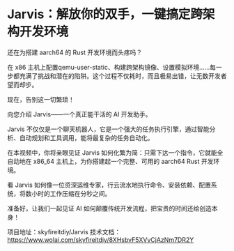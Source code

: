 # Jarvis：解放你的双手，一键搞定跨架构开发环境

还在为搭建 aarch64 的 Rust 开发环境而头疼吗？

在 x86 主机上配置qemu-user-static、构建跨架构镜像、设置模拟环境……每一步都充满了挑战和潜在的陷阱。这个过程不仅耗时，而且极易出错，让无数开发者望而却步。

现在，告别这一切繁琐！

向您介绍 Jarvis——一个真正能干活的 AI 开发助手。

Jarvis 不仅仅是一个聊天机器人，它是一个强大的任务执行引擎，通过智能分析、自动规划和工具调用，能将最复杂的任务自动化。

在本视频中，你将亲眼见证 Jarvis 如何化繁为简：只需下达一个指令，它就能全自动地在 x86_64 主机上，为你搭建起一个完整、可用的 aarch64 Rust 开发环境。

看 Jarvis 如何像一位资深运维专家，行云流水地执行命令、安装依赖、配置系统，将数小时的工作压缩在分秒之间。

准备好，让我们一起见证 AI 如何颠覆传统开发流程，把宝贵的时间还给创造本身！

项目地址：skyfireitdiy/Jarvis
技术文档：https://www.wolai.com/skyfireitdiy/8XHsbvF5XVvCjAzNm7DR2Y